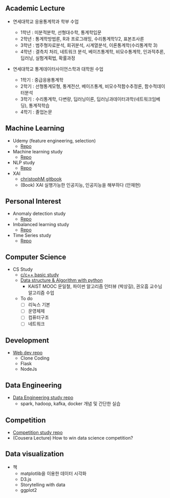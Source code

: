 ## Academic Lecture
- 연세대학교 응용통계학과 학부 수업
  - 1학년 : 미분적분학, 선형대수학, 통계학입문
  - 2학년 : 통계학방법론, R과 프로그래밍, 수리통계학1/2, 표본조사론
  - 3학년 : 범주형자료분석, 회귀분석, 시계열분석, 이론통계학(수리통계학 3)
  - 4학년 : 결측치 처리, 네트워크 분석, 베이즈통계학, 비모수통계학, 인과적추론, 딥러닝, 실험계획법, 확률과정

- 연세대학교 통계데이터사이언스학과 대학원 수업
  - 1학기 : 중급응용통계학
  - 2학기 : 선형통계모형, 통계전산, 베이즈통계, 비모수적함수추정론, 함수적데이터분석
  - 3학기 : 수리통계학, 다변량, 딥러닝이론, 딥러닝과데이터과학(네트워크임베딩), 통계적학습
  - 4학기 : 졸업논문

## Machine Learning
- Udemy (feature engineering, selection)
  - [Repo](https://github.com/minsoo9506/udemy_FE_FS)
- Machine learning study
  - [Repo](https://github.com/minsoo9506/machine-learning-study)
- NLP study
  - [Repo](https://github.com/minsoo9506/NLP-study)
- XAI
  - [christophM gitbook](https://github.com/christophM/interpretable-ml-book)
  - (Book) XAI 실행가능한 인공지능, 인공지능을 해부하다 (안재현)
  
## Personal Interest
- Anomaly detection study
  - [Repo](https://github.com/minsoo9506/anomaly-detection-study)
- Imbalanced learning study
  - [Repo](https://github.com/minsoo9506/imbalanced-learning-study)
- Time Series study
  - [Repo](https://github.com/minsoo9506/time-series-study)

## Computer Science
- CS Study
  - [c/c++ basic study](https://github.com/minsoo9506/c-and-cpp)
  - [Data structure & Algorithm with python]((https://github.com/minsoo9506/DS-AL-study))
    - KAIST MOOC 문일철, 파이썬 알고리즘 인터뷰 (박상길), 권오흠 교수님 알고리즘 수업
  - To do
    - [ ] 리눅스 기본
    - [ ] 운영체제
    - [ ] 컴퓨터구조
    - [ ] 네트워크

## Development
- [Web dev repo](https://github.com/minsoo9506/web-dev-study)
  - Clone Coding
  - Flask
  - NodeJs

## Data Engineering
- [Data Engineering study repo](https://github.com/minsoo9506/Data-Engineering-study)
  - spark, hadoop, kafka, docker 개념 및 간단한 실습
  
## Competition
- [Competition study repo](https://github.com/minsoo9506/CompetitionStudy)
- (Cousera Lecture) How to win data science competition? 

## Data visualization
- 책
  - matplotlib을 이용한 데이터 시각화
  - D3.js
  - Storytelling with data
  - ggplot2


